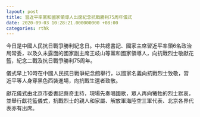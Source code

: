 ```yaml
---
layout: post
title: 習近平率黨和國家領導人出席紀念抗戰勝利75周年儀式
date: 2020-09-03 10:28:21.000000000 +08:00
categories: rthk
---
```


今日是中國人民抗日戰爭勝利紀念日。中共總書記、國家主席習近平率領6名政治局常委，以及久未露面的國家副主席王岐山等黨和國家領導人，向抗戰烈士敬獻花籃，紀念二戰及抗日戰爭勝利75周年。

儀式早上10時在中國人民抗日戰爭紀念館舉行，以國家名義向抗戰烈士致敬，習近平等人身穿黑色西裝進場，向抗戰生還者致敬。

獻花儀式由北京市委書記蔡奇主持，現場先奏唱國歌，眾人再向犧牲的烈士默哀，並舉行獻花籃儀式，抗戰烈士的親人和家屬、解放軍海陸空三軍代表、北京各界代表亦有出席。
